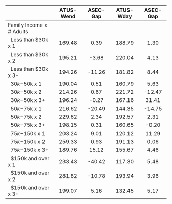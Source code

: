 
|                      |    ATUS-Wend |     ASEC-Gap |    ATUS-Wday |     ASEC-Gap |
| -------------------- | :----------: | :----------: | :----------: | :----------: |
| Family Income x # Adults |              |              |              |              |
| &nbsp;&nbsp;Less than $30k x 1 |       169.48 |         0.39 |       188.79 |         1.30 |
| &nbsp;&nbsp;Less than $30k x 2 |       195.21 |        -3.68 |       220.04 |         4.13 |
| &nbsp;&nbsp;Less than $30k x 3+ |       194.26 |       -11.26 |       181.82 |         8.44 |
| &nbsp;&nbsp;$30k-$50k x 1 |       190.04 |         0.51 |       160.79 |         5.63 |
| &nbsp;&nbsp;$30k-$50k x 2 |       214.26 |         0.67 |       221.72 |       -12.47 |
| &nbsp;&nbsp;$30k-$50k x 3+ |       196.24 |        -0.27 |       167.16 |        31.41 |
| &nbsp;&nbsp;$50k-$75k x 1 |       216.62 |       -20.49 |       144.35 |       -14.75 |
| &nbsp;&nbsp;$50k-$75k x 2 |       229.62 |         2.34 |       192.57 |         2.31 |
| &nbsp;&nbsp;$50k-$75k x 3+ |       198.15 |         0.31 |       160.65 |        -0.20 |
| &nbsp;&nbsp;$75k-$150k x 1 |       203.24 |         9.01 |       120.12 |        11.29 |
| &nbsp;&nbsp;$75k-$150k x 2 |       259.33 |         0.93 |       191.13 |         0.06 |
| &nbsp;&nbsp;$75k-$150k x 3+ |       189.76 |        15.12 |       155.67 |         4.46 |
| &nbsp;&nbsp;$150k and over x 1 |       233.43 |       -40.42 |       117.30 |         5.48 |
| &nbsp;&nbsp;$150k and over x 2 |       281.82 |       -10.78 |       193.94 |         3.96 |
| &nbsp;&nbsp;$150k and over x 3+ |       199.07 |         5.16 |       132.45 |         5.17 |

